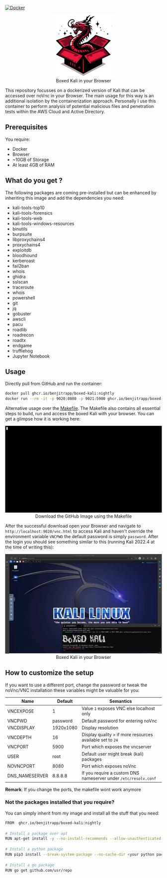 [![Docker](https://github.com/BenjiTrapp/boxed-kali/actions/workflows/docker-publish.yml/badge.svg)](https://github.com/BenjiTrapp/boxed-kali/actions/workflows/docker-publish.yml)

<p align="center">
<img height="200" src="static/boxedkali.png">
<br>Boxed Kali in your Browser
</p>

This repository focusses on a dockerized version of Kali that can be accessed over noVnc in your Browser. The main usage for this way is an additional isolation by the containerization approach. Personally I use this container to perform analysis of potential malicious files and penetration tests within the AWS Cloud and Active Directory.

## Prerequisites

You require:

* Docker
* Browser
* ~10GB of Storage
* At least 4GB of RAM

## What do you get ?

The following packages are coming pre-installed but can be enhanced by inheriting this image and add the dependencies you need:

* kali-tools-top10
* kali-tools-forensics
* kali-tools-web
* kali-tools-windows-resources
* binutils
* burpsuite
* libproxychains4
* proxychains4
* exploitdb
* bloodhound
* kerberoast
* fail2ban
* whois
* ghidra
* sslscan
* traceroute
* whois
* powershell
* git
* jq
* gobuster
* awscli
* pacu
* roadlib
* roadrecon
* roadtx
* endgame
* trufflehog
* Jupyter Notebook

## Usage

Directly pull from GitHub and run the container:

```bash
docker pull ghcr.io/benjitrapp/boxed-kali:nightly
docker run --rm -it -p 9020:8080 -p 9021:5900 ghcr.io/benjitrapp/boxed-kali:nightly kali
```

Alternative usage over the [Makefile](https://github.com/BenjiTrapp/boxed-kali/blob/main/Makefile). The Makefile also contains all essential steps to build, run and access the boxed Kali with your browser. You can get a glimpse how it is working here:

<p align="center">
<img src="static/Herunterladen.gif">
<br>Download the GitHub Image using the Makefile
</p>

After the successful download open your Browser and navigate to `http://localhost:9020/vnc.html` to access Kali and haven't override the environment variable `VNCPWD` the default password is simply `password`. After the login you should see something similar to this (running Kali 2022.4 at the time of writing this):

<p align="center">
<img src="static/browser.png">
<br>Boxed Kali in your Browser
</p>

## How to customize the setup

If you want to use a different port, change the password or tweak the noVnc/VNC installation these variables might be valuable for you:

| Name           | Default   | Semantics                                                       |
| -------------- | --------- | --------------------------------------------------------------- |
| VNCEXPOSE      | 1         | Value `1` exposes VNC else localhost only                              |
| VNCPWD         | password  | Default password for entering noVnc                             |
| VNCDISPLAY     | 1920x1080 | Display resolution                                              |
| VNCDEPTH       | 16        | Display quality > if more resources available set to `24`       |
| VNCPORT        | 5900      | Port which exposes the vncserver                                |
| USER           | root      | Default user might break (kali) packages                        |
| NOVNCPORT      | 8080      | Port which exposes noVnc                                        |
| DNS_NAMESERVER | 8.8.8.8   | If you require a custom DNS nameserver under `/etc/resolv.conf` |

**Remark**: If you change the ports, the makefile wont work anymore

### Not the packages installed that you require?

You can simply inherit from my image and install all the stuff that you need:

```bash
FROM  ghcr.io/benjitrapp/boxed-kali:nightly

# Install a package over apt
RUN apt-get install -y --no-install-recommends --allow-unauthenticated <your kali package>

# Install a python package
RUN pip3 install --break-system-package --no-cache-dir <your python package>

# Install a go package
RUN go get github.com/usr/repo
      
```
